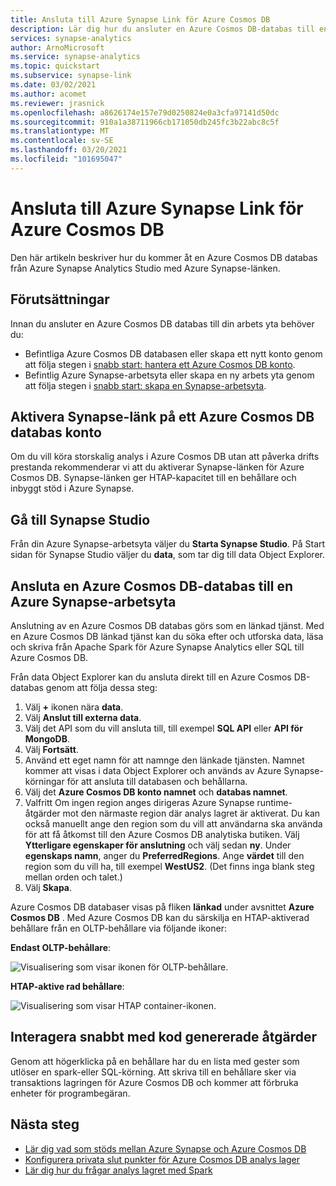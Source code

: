 ```yaml
---
title: Ansluta till Azure Synapse Link för Azure Cosmos DB
description: Lär dig hur du ansluter en Azure Cosmos DB-databas till en Azure dataSynapses-arbetsyta med Azure Synapse-länken.
services: synapse-analytics
author: ArnoMicrosoft
ms.service: synapse-analytics
ms.topic: quickstart
ms.subservice: synapse-link
ms.date: 03/02/2021
ms.author: acomet
ms.reviewer: jrasnick
ms.openlocfilehash: a8626174e157e79d0250824e0a3cfa97141d50dc
ms.sourcegitcommit: 910a1a38711966cb171050db245fc3b22abc8c5f
ms.translationtype: MT
ms.contentlocale: sv-SE
ms.lasthandoff: 03/20/2021
ms.locfileid: "101695047"
---
```

# <a name="connect-to-azure-synapse-link-for-azure-cosmos-db"></a>Ansluta till Azure Synapse Link för Azure Cosmos DB

Den här artikeln beskriver hur du kommer åt en Azure Cosmos DB databas från Azure Synapse Analytics Studio med Azure Synapse-länken.

## <a name="prerequisites"></a>Förutsättningar

Innan du ansluter en Azure Cosmos DB databas till din arbets yta behöver du:

* Befintliga Azure Cosmos DB databasen eller skapa ett nytt konto genom att följa stegen i [snabb start: hantera ett Azure Cosmos DB konto](../../cosmos-db/how-to-manage-database-account.md).
* Befintlig Azure Synapse-arbetsyta eller skapa en ny arbets yta genom att följa stegen i [snabb start: skapa en Synapse-arbetsyta](../quickstart-create-workspace.md).

## <a name="enable-synapse-link-on-an-azure-cosmos-db-database-account"></a>Aktivera Synapse-länk på ett Azure Cosmos DB databas konto

Om du vill köra storskalig analys i Azure Cosmos DB utan att påverka drifts prestanda rekommenderar vi att du aktiverar Synapse-länken för Azure Cosmos DB. Synapse-länken ger HTAP-kapacitet till en behållare och inbyggt stöd i Azure Synapse.

## <a name="go-to-synapse-studio"></a>Gå till Synapse Studio

Från din Azure Synapse-arbetsyta väljer du **Starta Synapse Studio**. På Start sidan för Synapse Studio väljer du **data**, som tar dig till data Object Explorer.

## <a name="connect-an-azure-cosmos-db-database-to-an-azure-synapse-workspace"></a>Ansluta en Azure Cosmos DB-databas till en Azure Synapse-arbetsyta

Anslutning av en Azure Cosmos DB databas görs som en länkad tjänst. Med en Azure Cosmos DB länkad tjänst kan du söka efter och utforska data, läsa och skriva från Apache Spark för Azure Synapse Analytics eller SQL till Azure Cosmos DB.

Från data Object Explorer kan du ansluta direkt till en Azure Cosmos DB-databas genom att följa dessa steg:

1. Välj **+** ikonen nära **data**.
1. Välj **Anslut till externa data**.
1. Välj det API som du vill ansluta till, till exempel **SQL API** eller **API för MongoDB**.
1. Välj **Fortsätt**.
1. Använd ett eget namn för att namnge den länkade tjänsten. Namnet kommer att visas i data Object Explorer och används av Azure Synapse-körningar för att ansluta till databasen och behållarna.
1. Välj det **Azure Cosmos DB konto namnet** och **databas namnet**.
1. Valfritt Om ingen region anges dirigeras Azure Synapse runtime-åtgärder mot den närmaste region där analys lagret är aktiverat. Du kan också manuellt ange den region som du vill att användarna ska använda för att få åtkomst till den Azure Cosmos DB analytiska butiken. Välj **Ytterligare egenskaper för anslutning** och välj sedan **ny**. Under **egenskaps namn**, anger du **PreferredRegions**. Ange **värdet** till den region som du vill ha, till exempel **WestUS2**. (Det finns inga blank steg mellan orden och talet.)
1. Välj **Skapa**.

Azure Cosmos DB databaser visas på fliken **länkad** under avsnittet **Azure Cosmos DB** . Med Azure Cosmos DB kan du särskilja en HTAP-aktiverad behållare från en OLTP-behållare via följande ikoner:

**Endast OLTP-behållare**:

![Visualisering som visar ikonen för OLTP-behållare.](../media/quickstart-connect-synapse-link-cosmosdb/oltp-container.png)

**HTAP-aktive rad behållare**:

![Visualisering som visar HTAP container-ikonen.](../media/quickstart-connect-synapse-link-cosmosdb/htap-container.png)

## <a name="quickly-interact-with-code-generated-actions"></a>Interagera snabbt med kod genererade åtgärder

Genom att högerklicka på en behållare har du en lista med gester som utlöser en spark-eller SQL-körning. Att skriva till en behållare sker via transaktions lagringen för Azure Cosmos DB och kommer att förbruka enheter för programbegäran.  

## <a name="next-steps"></a>Nästa steg

* [Lär dig vad som stöds mellan Azure Synapse och Azure Cosmos DB](./concept-synapse-link-cosmos-db-support.md)
* [Konfigurera privata slut punkter för Azure Cosmos DB analys lager](../../cosmos-db/analytical-store-private-endpoints.md)
* [Lär dig hur du frågar analys lagret med Spark](./how-to-query-analytical-store-spark.md)